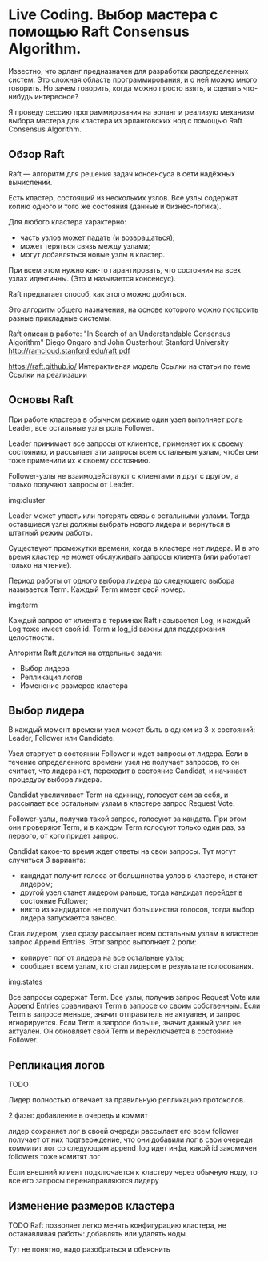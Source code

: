 # Live Coding. Выбор мастера с помощью Raft Consensus Algorithm.

Известно, что эрланг предназначен для разработки распределенных
систем. Это сложная область программирования, и о ней можно много
говорить.  Но зачем говорить, когда можно просто взять, и сделать
что-нибудь интересное?

Я проведу сессию программирования на эрланг и реализую механизм выбора
мастера для кластера из эрланговских нод с помощью Raft Consensus
Algorithm.


## Обзор Raft

Raft — алгоритм для решения задач консенсуса в сети надёжных вычислений.

Есть кластер, состоящий из нескольких узлов.
Все узлы содержат копию одного и того же состояния (данные и бизнес-логика).

Для любого кластера характерно:
- часть узлов может падать (и возвращаться);
- может теряться связь между узлами;
- могут добавляться новые узлы в кластер.

При всем этом нужно как-то гарантировать, что состояния на всех узлах идентичны.
(Это и называется консенсус).

Raft предлагает способ, как этого можно добиться.

Это алгоритм общего назначения,
на основе которого можно построить разные прикладные системы.

Raft описан в работе:
"In Search of an Understandable Consensus Algorithm"
Diego Ongaro and John Ousterhout
Stanford University
http://ramcloud.stanford.edu/raft.pdf

https://raft.github.io/
Интерактивная модель
Ссылки на статьи по теме
Ссылки на реализации


## Основы Raft

При работе кластера в обычном режиме один узел выполняет роль Leader,
все остальные узлы роль Follower.

Leader принимает все запросы от клиентов, применяет их к своему состоянию,
и рассылает эти запросы всем остальным узлам, чтобы они тоже применили их
к своему состоянию.

Follower-узлы не взаимодействуют с клиентами и друг с другом, а только
получают запросы от Leader.

img:cluster

Leader может упасть или потерять связь с остальными узлами.
Тогда оставшиеся узлы должны выбрать нового лидера и вернуться в штатный режим работы.

Существуют промежутки времени, когда в кластере нет лидера. И в это время
кластер не может обслуживать запросы клиента (или работает только на чтение).

Период работы от одного выбора лидера до следующего выбора называется Term.
Каждый Term имеет свой номер.

img:term

Каждый запрос от клиента в терминах Raft называется Log, и каждый Log тоже имеет свой id.
Term и log_id важны для поддержания целостности.

Алгоритм Raft делится на отдельные задачи:
- Выбор лидера
- Репликация логов
- Изменение размеров кластера


## Выбор лидера

В каждый момент времени узел может быть в одном из 3-х состояний:
Leader, Follower или Candidate.

Узел стартует в состоянии Follower и ждет запросы от лидера.
Если в течение определенного времени узел не получает запросов,
то он считает, что лидера нет, переходит в состояние Candidat,
и начинает процедуру выбора лидера.

Candidat увеличивает Term на единицу, голосует сам за себя,
и рассылает все остальным узлам в кластере запрос Request Vote.

Follower-узлы, получив такой запрос, голосуют за кандата.
При этом они проверяют Term, и в каждом Term голосуют только один раз,
за первого, от кого придет запрос.

Candidat какое-то время ждет ответы на свои запросы.
Тут могут случиться 3 варианта:
- кандидат получит голоса от большинства узлов в кластере, и станет лидером;
- другой узел станет лидером раньше, тогда кандидат перейдет в состояние Follower;
- никто из кандидатов не получит большинства голосов, тогда выбор лидера запускается заново.

Став лидером, узел сразу рассылает всем остальным узлам в кластере запрос Append Entries.
Этот запрос выполняет 2 роли:
- копирует лог от лидера на все остальные узлы;
- сообщает всем узлам, кто стал лидером в результате голосования.

img:states

Все запросы содержат Term. Все узлы, получив запрос Request Vote или Append Entries
сравнивают Term в запросе со своим собственным. Если Term в запросе меньше, значит
отправитель не актуален, и запрос игнорируется. Если Term в запросе больше,
значит данный узел не актуален. Он обновляет свой Term и переключается в состояние Follower.


## Репликация логов

TODO

Лидер полностью отвечает за правильную репликацию протоколов.

2 фазы: добавление в очередь и коммит

лидер сохраняет лог в своей очереди
рассылает его всем follower
получает от них подтверждение, что они добавили лог в свои очереди
коммитит лог
со следующим append_log идет инфа, какой id закомичен
followers тоже комитят лог

Если внешний клиент подключается к кластеру через обычную ноду, то все его запросы перенаправляются лидеру


## Изменение размеров кластера
TODO
Raft позволяет легко менять конфигурацию кластера, не останавливая работы: добавлять или удалять ноды.

Тут не понятно, надо разобраться и объяснить
